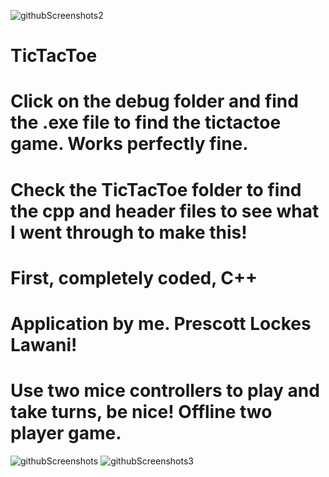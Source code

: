 ![githubScreenshots2](https://user-images.githubusercontent.com/38223423/54478211-b914bf80-47dd-11e9-9054-452fd7c1c66c.gif)
# TicTacToe
# Click on the debug folder and find the .exe file to find the tictactoe game. Works perfectly fine. 
# Check the TicTacToe folder to find the cpp and header files to see what I went through to make this!
# First, completely coded, C++ 
# Application by me. Prescott Lockes Lawani!

# Use two mice controllers to play and take turns, be nice! Offline two player game. 

![githubScreenshots](https://user-images.githubusercontent.com/38223423/54478210-b914bf80-47dd-11e9-8526-73c9594db535.gif)
![githubScreenshots3](https://user-images.githubusercontent.com/38223423/54478212-b914bf80-47dd-11e9-99aa-b10b5ffc52e7.gif)

